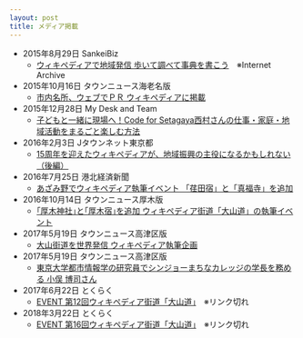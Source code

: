 ```yaml
---
layout: post
title: メディア掲載
---
```


- 2015年8月29日 SankeiBiz
    - [ウィキペディアで地域発信 歩いて調べて事典を書こう](https://web.archive.org/web/20160304095521/http://www.sankeibiz.jp/business/news/150829/bsj1508290710002-n1.htm)　※Internet Archive
- 2015年10月16日 タウンニュース海老名版
    - [市内名所、ウェブでＰＲ ウィキペディアに掲載](http://www.townnews.co.jp/0402/2015/10/16/304136.html)
- 2015年12月28日 My Desk and Team
    - [子どもと一緒に現場へ！Code for Setagaya西村さんの仕事・家庭・地域活動をまるごと楽しむ方法](http://mydeskteam.com/casefile/1854/)
- 2016年2月3日 Jタウンネット東京都
    - [15周年を迎えたウィキペディアが、地域振興の主役になるかもしれない（後編）](http://j-town.net/tokyo/column/allprefcolumn/220738.html?p=all)
- 2016年7月25日 港北経済新聞
    - [あざみ野でウィキペディア執筆イベント 「荏田宿」と「真福寺」を追加](http://kohoku.keizai.biz/headline/1793/)
- 2016年10月14日 タウンニュース厚木版
    - [｢厚木神社｣と｢厚木宿｣を追加 ウィキペディア街道「大山道」の執筆イベント](http://www.townnews.co.jp/0404/2016/10/14/353191.html)
- 2017年5月19日 タウンニュース高津区版
    - [大山街道を世界発信 ウィキペディア執筆企画](http://www.townnews.co.jp/0202/2017/05/19/382646.html)
- 2017年5月19日 タウンニュース高津区版
    - [東京大学都市情報学の研究員でシンジョーまちなカレッジの学長を務める 小俣 博司さん](http://www.townnews.co.jp/0202/2017/05/19/382644.html)
- 2017年6月22日 とくらく
    - [EVENT 第12回ウィキペディア街道「大山道」](http://www.tokyuensen.com/event/detail/5603/)　※リンク切れ
- 2018年3月22日 とくらく
    - [EVENT 第16回ウィキペディア街道「大山道」](http://www.tokyuensen.com/event/detail/6155/)　※リンク切れ
